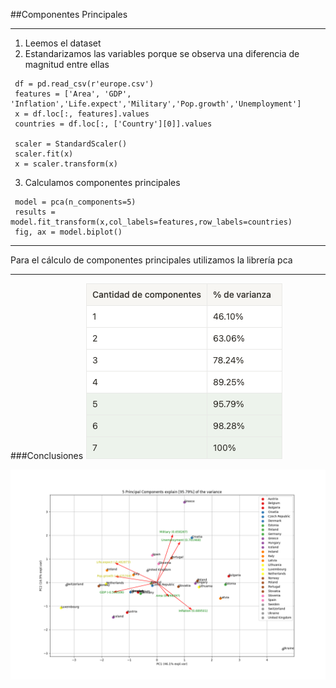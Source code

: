 ##Componentes Principales

---

1. Leemos el dataset
2. Estandarizamos las variables porque se observa una diferencia de magnitud entre ellas

```
 df = pd.read_csv(r'europe.csv')
 features = ['Area', 'GDP', 'Inflation','Life.expect','Military','Pop.growth','Unemployment']
 x = df.loc[:, features].values
 countries = df.loc[:, ['Country'][0]].values

 scaler = StandardScaler()
 scaler.fit(x)
 x = scaler.transform(x)
```
3. Calculamos componentes principales
```
 model = pca(n_components=5)
 results = model.fit_transform(x,col_labels=features,row_labels=countries)
 fig, ax = model.biplot()
```
---
Para el cálculo de componentes principales utilizamos la librería pca

---
###Conclusiones
![img_1.png](img_1.png)

![img_2.png](img_2.png)
